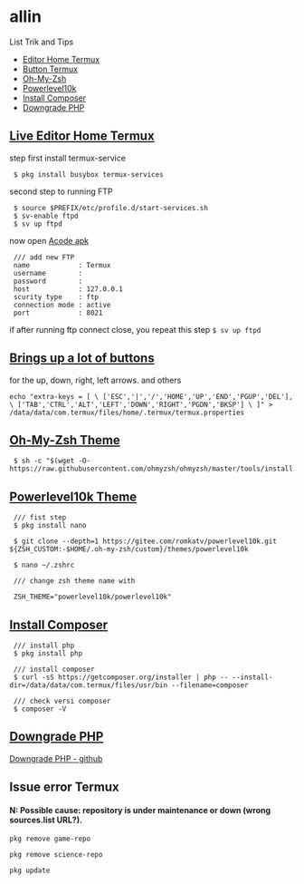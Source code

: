 # allin

 List Trik and Tips
 
 - [Editor Home Termux](#LiveTermux)
 - [Button Termux](#button)
 - [Oh-My-Zsh](#ohmyzsh)
 - [Powerlevel10k](#powerlevel)
 - [Install Composer](#composer)
 - [Downgrade PHP](#php)




## [Live Editor Home Termux](#LiveTermux)

step first install termux-service 
````
 $ pkg install busybox termux-services
````
second step to running FTP
````
 $ source $PREFIX/etc/profile.d/start-services.sh
 $ sv-enable ftpd
 $ sv up ftpd
````
now open [Acode apk](https://play.google.com/store/apps/details?id=com.foxdebug.acodefree)
````
 /// add new FTP
 name            : Termux
 username        : 
 password        :
 host            : 127.0.0.1
 scurity type    : ftp
 connection mode : active
 port            : 8021

````
if after running ftp connect close, you repeat this step ` $ sv up ftpd `

## [Brings up a lot of buttons](#button)

for the up, down, right, left arrows. and others
````
echo "extra-keys = [ \ ['ESC','|','/','HOME','UP','END','PGUP','DEL'], \ ['TAB','CTRL','ALT','LEFT','DOWN','RIGHT','PGDN','BKSP'] \ ]" > /data/data/com.termux/files/home/.termux/termux.properties
````

## [Oh-My-Zsh Theme](#ohmyzsh)

````
 $ sh -c "$(wget -O- https://raw.githubusercontent.com/ohmyzsh/ohmyzsh/master/tools/install.sh)"
````

## [Powerlevel10k Theme](#powerlevel)

````
 /// fist step 
 $ pkg install nano
 
 $ git clone --depth=1 https://gitee.com/romkatv/powerlevel10k.git ${ZSH_CUSTOM:-$HOME/.oh-my-zsh/custom}/themes/powerlevel10k
 
 $ nano ~/.zshrc

 /// change zsh theme name with

 ZSH_THEME="powerlevel10k/powerlevel10k"

````

## [Install Composer](#composer)

````
 /// install php
 $ pkg install php

 /// install composer
 $ curl -sS https://getcomposer.org/installer | php -- --install-dir=/data/data/com.termux/files/usr/bin --filename=composer
 
 /// check versi composer
 $ composer -V

````

## [Downgrade PHP](#php)

[Downgrade PHP - github](https://github.com/rdhoni/php7)


## Issue error Termux 

#### N: Possible cause: repository is under maintenance or down (wrong sources.list URL?).
 
 ````
 pkg remove game-repo

pkg remove science-repo

pkg update 

````

